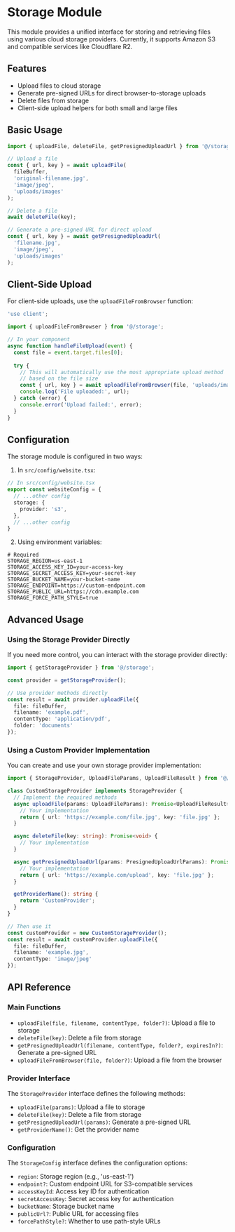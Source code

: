 # Storage Module

This module provides a unified interface for storing and retrieving files using various cloud storage providers. Currently, it supports Amazon S3 and compatible services like Cloudflare R2.

## Features

- Upload files to cloud storage
- Generate pre-signed URLs for direct browser-to-storage uploads
- Delete files from storage
- Client-side upload helpers for both small and large files

## Basic Usage

```typescript
import { uploadFile, deleteFile, getPresignedUploadUrl } from '@/storage';

// Upload a file
const { url, key } = await uploadFile(
  fileBuffer,
  'original-filename.jpg',
  'image/jpeg',
  'uploads/images'
);

// Delete a file
await deleteFile(key);

// Generate a pre-signed URL for direct upload
const { url, key } = await getPresignedUploadUrl(
  'filename.jpg',
  'image/jpeg',
  'uploads/images'
);
```

## Client-Side Upload

For client-side uploads, use the `uploadFileFromBrowser` function:

```typescript
'use client';

import { uploadFileFromBrowser } from '@/storage';

// In your component
async function handleFileUpload(event) {
  const file = event.target.files[0];
  
  try {
    // This will automatically use the most appropriate upload method
    // based on the file size
    const { url, key } = await uploadFileFromBrowser(file, 'uploads/images');
    console.log('File uploaded:', url);
  } catch (error) {
    console.error('Upload failed:', error);
  }
}
```

## Configuration

The storage module is configured in two ways:

1. In `src/config/website.tsx`:

```typescript
// In src/config/website.tsx
export const websiteConfig = {
  // ...other config
  storage: {
    provider: 's3',
  },
  // ...other config
}
```

2. Using environment variables:

```
# Required
STORAGE_REGION=us-east-1
STORAGE_ACCESS_KEY_ID=your-access-key
STORAGE_SECRET_ACCESS_KEY=your-secret-key
STORAGE_BUCKET_NAME=your-bucket-name
STORAGE_ENDPOINT=https://custom-endpoint.com
STORAGE_PUBLIC_URL=https://cdn.example.com
STORAGE_FORCE_PATH_STYLE=true
```

## Advanced Usage

### Using the Storage Provider Directly

If you need more control, you can interact with the storage provider directly:

```typescript
import { getStorageProvider } from '@/storage';

const provider = getStorageProvider();

// Use provider methods directly
const result = await provider.uploadFile({
  file: fileBuffer,
  filename: 'example.pdf',
  contentType: 'application/pdf',
  folder: 'documents'
});
```

### Using a Custom Provider Implementation

You can create and use your own storage provider implementation:

```typescript
import { StorageProvider, UploadFileParams, UploadFileResult } from '@/storage/types';

class CustomStorageProvider implements StorageProvider {
  // Implement the required methods
  async uploadFile(params: UploadFileParams): Promise<UploadFileResult> {
    // Your implementation
    return { url: 'https://example.com/file.jpg', key: 'file.jpg' };
  }

  async deleteFile(key: string): Promise<void> {
    // Your implementation
  }

  async getPresignedUploadUrl(params: PresignedUploadUrlParams): Promise<PresignedUploadUrlResult> {
    // Your implementation
    return { url: 'https://example.com/upload', key: 'file.jpg' };
  }

  getProviderName(): string {
    return 'CustomProvider';
  }
}

// Then use it
const customProvider = new CustomStorageProvider();
const result = await customProvider.uploadFile({
  file: fileBuffer,
  filename: 'example.jpg',
  contentType: 'image/jpeg'
});
```

## API Reference

### Main Functions

- `uploadFile(file, filename, contentType, folder?)`: Upload a file to storage
- `deleteFile(key)`: Delete a file from storage
- `getPresignedUploadUrl(filename, contentType, folder?, expiresIn?)`: Generate a pre-signed URL
- `uploadFileFromBrowser(file, folder?)`: Upload a file from the browser

### Provider Interface

The `StorageProvider` interface defines the following methods:

- `uploadFile(params)`: Upload a file to storage
- `deleteFile(key)`: Delete a file from storage
- `getPresignedUploadUrl(params)`: Generate a pre-signed URL
- `getProviderName()`: Get the provider name

### Configuration

The `StorageConfig` interface defines the configuration options:

- `region`: Storage region (e.g., 'us-east-1')
- `endpoint?`: Custom endpoint URL for S3-compatible services
- `accessKeyId`: Access key ID for authentication
- `secretAccessKey`: Secret access key for authentication
- `bucketName`: Storage bucket name
- `publicUrl?`: Public URL for accessing files
- `forcePathStyle?`: Whether to use path-style URLs 